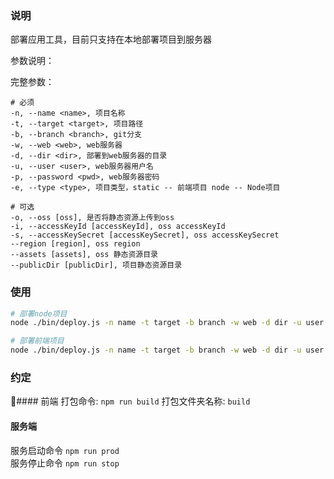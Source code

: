 ### 说明

部署应用工具，目前只支持在本地部署项目到服务器

参数说明：

完整参数： 

```
# 必须
-n, --name <name>, 项目名称
-t, --target <target>, 项目路径
-b, --branch <branch>, git分支
-w, --web <web>, web服务器
-d, --dir <dir>, 部署到web服务器的目录
-u, --user <user>, web服务器用户名
-p, --password <pwd>, web服务器密码
-e, --type <type>, 项目类型，static -- 前端项目 node -- Node项目

# 可选
-o, --oss [oss], 是否将静态资源上传到oss
-i, --accessKeyId [accessKeyId], oss accessKeyId
-s, --accessKeySecret [accessKeySecret], oss accessKeySecret
--region [region], oss region
--assets [assets], oss 静态资源目录
--publicDir [publicDir], 项目静态资源目录
```

### 使用
```sh
# 部署node项目
node ./bin/deploy.js -n name -t target -b branch -w web -d dir -u user -p pwd -e type

# 部署前端项目
node ./bin/deploy.js -n name -t target -b branch -w web -d dir -u user -p pwd -e type
```

### 约定

#### 前端
打包命令:  `npm run build`
打包文件夹名称: `build`

#### 服务端
服务启动命令 `npm run prod`  
服务停止命令 `npm run stop`  
